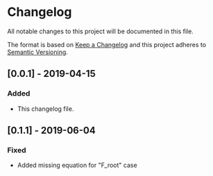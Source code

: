 # Changelog
All notable changes to this project will be documented in this file.

The format is based on [Keep a Changelog](http://keepachangelog.com/en/1.0.0/)
and this project adheres to [Semantic Versioning](http://semver.org/spec/v2.0.0.html).

## [0.0.1] - 2019-04-15
### Added
- This changelog file.

## [0.1.1] - 2019-06-04
### Fixed
- Added missing equation for "F_root" case
